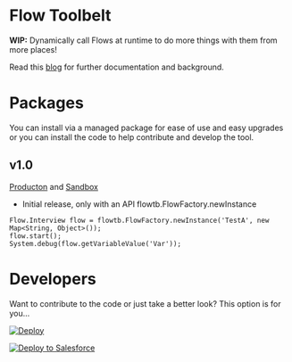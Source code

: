 # Flow Toolbelt

**WIP:** Dynamically call Flows at runtime to do more things with them from more places!

Read this [blog](https://andyinthecloud.com/2016/07/19/introducing-the-flow-factory/) for further documentation and background.

Packages
========

You can install via a managed package for ease of use and easy upgrades or you can install the code to help contribute and develop the tool.

v1.0
----

[Producton](https://login.salesforce.com/packaging/installPackage.apexp?p0=04t58000000Vpih) and [Sandbox](https://test.salesforce.com/packaging/installPackage.apexp?p0=04t58000000Vpih)
- Initial release, only with an API flowtb.FlowFactory.newInstance

~~~
Flow.Interview flow = flowtb.FlowFactory.newInstance('TestA', new Map<String, Object>());
flow.start();
System.debug(flow.getVariableValue('Var'));
~~~

Developers
==========

Want to contribute to the code or just take a better look? This option is for you... 

[![Deploy](https://deploy-to-sfdx.com/dist/assets/images/DeployToSFDX.svg)](https://deploy-to-sfdx.com)

<a href="https://githubsfdeploy.herokuapp.com">
  <img alt="Deploy to Salesforce"
       src="https://raw.githubusercontent.com/afawcett/githubsfdeploy/master/deploy.png">
</a>
